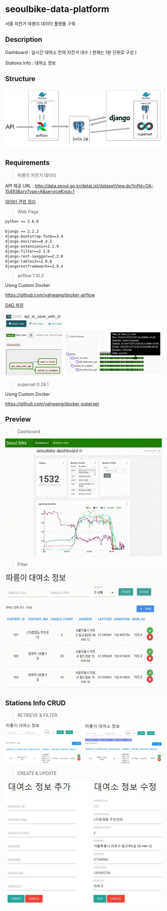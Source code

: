 # seoulbike-data-platform

서울 자전거 따릉이 데이터 플랫폼 구축

## Description

Dashboard : 실시간 대여소 잔여 자전거 대수 ( 현재는 1분 단위로 구성 )

Stations Info : 대여소 정보

## Structure

<img src="./imgs/structure.png" alt="png">

## Requirements

> 따릉이 자전거 데이터

API 제공 URL : http://data.seoul.go.kr/dataList/datasetView.do?infId=OA-15493&srvType=A&serviceKind=1

[데이터 관련 정리](https://github.com/yahwang/seoulbike-data-platform/tree/master/Data_API)

> Web Page

    python == 3.6.8

    Django == 2.2.2
    django-bootstrap-form==3.4
    django-environ==0.4.5
    django-extensions==2.1.9
    django-filter==2.1.0
    django-rest-swagger==2.2.0
    django-tables2==2.0.6
    djangorestframework==3.9.4

> airflow 1.10.3

Using Custom Docker

https://github.com/yahwang/docker-airflow

[DAG 파일](https://github.com/yahwang/seoulbike-data-platform/tree/master/dags/api_to_save.py)

<img src="./imgs/airflow_dag.jpg" alt="dag">

> superset 0.28.1

Using Custom Docker

https://github.com/yahwang/docker-superset

## Preview

> Dashboard

<img src="./imgs/dashboard.gif" alt="dashboard">

> Filter

<img src="./imgs/filter.gif" alt="filter">

## Stations Info CRUD

> RETRIEVE & FILTER

<img src="./imgs/screen_1.jpg" alt="sc1">

> CREATE & UPDATE

<img src="./imgs/screen_2.jpg" alt="sc2">



